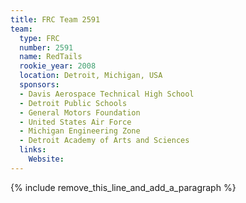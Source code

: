```yaml
---
title: FRC Team 2591
team:
  type: FRC
  number: 2591
  name: RedTails
  rookie_year: 2008
  location: Detroit, Michigan, USA
  sponsors:
  - Davis Aerospace Technical High School
  - Detroit Public Schools
  - General Motors Foundation
  - United States Air Force
  - Michigan Engineering Zone
  - Detroit Academy of Arts and Sciences
  links:
    Website:
---
```


{% include remove_this_line_and_add_a_paragraph %}